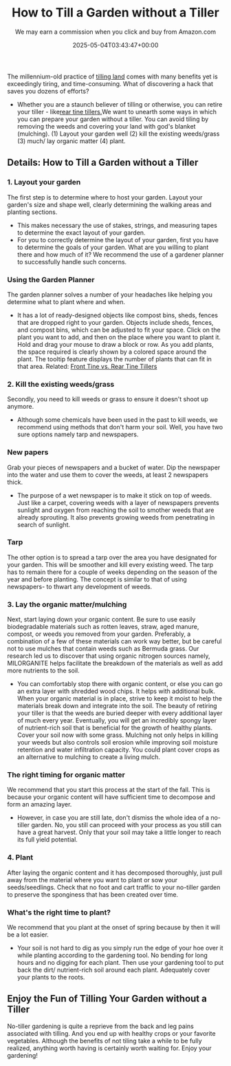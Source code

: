 ﻿---
author: We may earn a commission when you click and buy from Amazon.com
layout: post
title: How to Till a Garden without a Tiller
date: '2025-05-04T03:43:47+00:00'
categories:
- Tillers
tags: []
slug: /how-to-till-a-garden-without-a-tiller/
lastmod: 2025-05-07T12:21:28+03:00
---

The millennium-old practice of
[tilling land](https://extension.unh.edu/blog/2020/10/low-no-till-gardening)
comes with many benefits yet is exceedingly tiring, and time-consuming. What of discovering a hack that saves you dozens of efforts?
- Whether you are a staunch believer of tilling or otherwise, you can retire your tiller - like[rear tine tillers.](https://pestpolicy.com/best-rear-tine-tiller-under-1000/)We want to unearth some ways in which you can prepare your garden without a tiller.
You can avoid tiling by removing the weeds and covering your land with god's blanket (mulching). (1) Layout your garden well (2) kill the existing weeds/grass (3) much/ lay organic matter (4) plant.
## Details: How to Till a Garden without a Tiller
### 1. Layout your garden
The first step is to determine where to host your garden. Layout your garden's size and shape well, clearly determining the walking areas and planting sections.
- This makes necessary the use of stakes, strings, and measuring tapes to determine the exact layout of your garden.
- For you to correctly determine the layout of your garden, first you have to determine the goals of your garden.
What are you willing to plant there and how much of it? We recommend the use of a gardener planner to successfully handle such concerns.
### Using the Garden Planner
The garden planner solves a number of your headaches like helping you determine what to plant where and when.
- It has a lot of ready-designed objects like compost bins, sheds, fences that are dropped right to your garden.
Objects include sheds, fences, and compost bins, which can be adjusted to fit your space. Click on the plant you want to add, and then on the place where you want to plant it.
Hold and drag your mouse to draw a block or row. As you add plants, the space required is clearly shown by a colored space around the plant.
The tooltip feature displays the number of plants that can fit in that area. Related:
[Front Tine vs. Rear Tine Tillers](https://pestpolicy.com/front-tine-vs-rear-tine-tillers/)
### 2. Kill the existing weeds/grass
Secondly, you need to kill weeds or grass to ensure it doesn't shoot up anymore.
- Although some chemicals have been used in the past to kill weeds, we recommend using methods that don't harm your soil.
Well, you have two sure options namely tarp and newspapers.
### New papers
Grab your pieces of newspapers and a bucket of water. Dip the newspaper into the water and use them to cover the weeds, at least 2 newspapers thick.
- The purpose of a wet newspaper is to make it stick on top of weeds.
Just like a carpet, covering weeds with a layer of newspapers prevents sunlight and oxygen from reaching the soil to smother weeds that are already sprouting.
It also prevents growing weeds from penetrating in search of sunlight.
### Tarp
The other option is to spread a tarp over the area you have designated for your garden. This will be smoother and kill every existing weed.
The tarp has to remain there for a couple of weeks depending on the season of the year and before planting. The concept is similar to that of using newspapers- to thwart any development of weeds.
### 3. Lay the organic matter/mulching
Next, start laying down your organic content. Be sure to use easily biodegradable materials such as rotten leaves, straw, aged manure, compost, or weeds you removed from your garden.
Preferably, a combination of a few of these materials can work way better, but be careful not to use mulches that contain weeds such as Bermuda grass.
Our research led us to discover that using organic nitrogen sources namely, MILORGANITE helps facilitate the breakdown of the materials as well as add more nutrients to the soil.
- You can comfortably stop there with organic content, or else you can go an extra layer with shredded wood chips.
It helps with additional bulk. When your organic material is in place, strive to keep it moist to help the materials break down and integrate into the soil.
The beauty of retiring your tiller is that the weeds are buried deeper with every additional layer of much every year.
Eventually, you will get an incredibly spongy layer of nutrient-rich soil that is beneficial for the growth of healthy plants.
Cover your soil now with some grass. Mulching not only helps in killing your weeds but also controls soil erosion while improving soil moisture retention and water infiltration capacity.
You could plant cover crops as an alternative to mulching to create a living mulch.
### The right timing for organic matter
We recommend that you start this process at the start of the fall. This is because your organic content will have sufficient time to decompose and form an amazing layer.
- However, in case you are still late, don't dismiss the whole idea of a no-tiller garden.
No, you still can proceed with your process as you still can have a great harvest. Only that your soil may take a little longer to reach its full yield potential.
### 4. Plant
After laying the organic content and it has decomposed thoroughly, just pull away from the material where you want to plant or sow your seeds/seedlings.
Check that no foot and cart traffic to your no-tiller garden to preserve the sponginess that has been created over time.
### What's the right time to plant?
We recommend that you plant at the onset of spring because by then it will be a lot easier.
- Your soil is not hard to dig as you simply run the edge of your hoe over it while planting according to the gardening tool.
No bending for long hours and no digging for each plant. Then use your gardening tool to put back the dirt/ nutrient-rich soil around each plant. Adequately cover your plants to the roots.
## Enjoy the Fun of Tilling Your Garden without a Tiller
No-tiller gardening is quite a reprieve from the back and leg pains associated with tilling. And you end up with healthy crops or your favorite vegetables.
Although the benefits of not tiling take a while to be fully realized, anything worth having is certainly worth waiting for. Enjoy your gardening!
